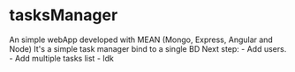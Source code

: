 # tasksManager
An simple webApp developed with MEAN (Mongo, Express, Angular and Node)
It's a simple task manager bind to a single BD
Next step:  - Add users.
            - Add multiple tasks list
            - Idk 
  
